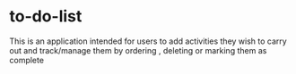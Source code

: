 # to-do-list
This is an application intended for users to add activities they wish to carry out and track/manage them by ordering , deleting or marking them as complete
